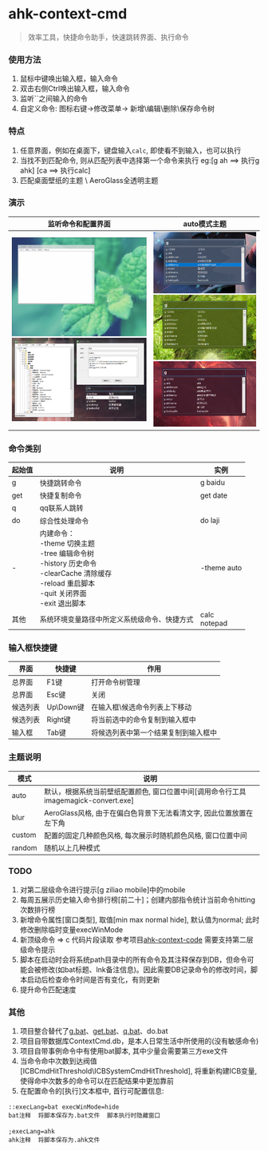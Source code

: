 # ahk-context-cmd
> 效率工具，快捷命令助手，快速跳转界面、执行命令


### 使用方法
1. 鼠标中键唤出输入框，输入命令
2. 双击右侧Ctrl唤出输入框，输入命令
3. 监听``之间输入的命令
4. 自定义命令: 图标右键->修改菜单-> 新增\编辑\删除\保存命令树


### 特点
1. 任意界面，例如在桌面下，键盘输入`calc`, 即使看不到输入，也可以执行
2. 当找不到匹配命令, 则从匹配列表中选择第一个命令来执行 eg:[g ah ==> 执行g ahk] [ca ==> 执行calc]
3. 匹配桌面壁纸的主题 \ AeroGlass全透明主题



### 演示
|监听命令和配置界面|auto模式主题|
|-|-|
|<img src="https://github.com/bjc5233/ahk-context-cmd/raw/master/resources/demo.gif"/><br><img src="https://github.com/bjc5233/ahk-context-cmd/raw/master/resources/demo.png"/>|<img src="https://github.com/bjc5233/ahk-context-cmd/raw/master/resources/demo2.png"/><br><img src="https://github.com/bjc5233/ahk-context-cmd/raw/master/resources/demo3.png"/><br><img src="https://github.com/bjc5233/ahk-context-cmd/raw/master/resources/demo4.png"/>|



### 命令类别
|起始值|说明|实例|
|-|-|-|
|g|快捷跳转命令|g baidu|
|get|快捷复制命令|get date|
|q|qq联系人跳转||
|do|综合性处理命令|do laji|
|-|内建命令：<br>-theme 切换主题<br>-tree 编辑命令树<br>-history 历史命令<br>-clearCache 清除缓存<br>-reload 重启脚本<br>-quit 关闭界面<br>-exit 退出脚本|-theme auto|
|其他|系统环境变量路径中所定义系统级命令、快捷方式|calc<br>notepad|


### 输入框快捷键
|界面|快捷键|作用|
|-|-|-|
|总界面|F1键|打开命令树管理|
|总界面|Esc键|关闭|
|候选列表|Up\Down键|在输入框\候选命令列表上下移动|
|候选列表|Right键|将当前选中的命令复制到输入框中|
|输入框|Tab键|将候选列表中第一个结果复制到输入框中|



### 主题说明
|模式|说明|
|-|-|
|auto|默认，根据系统当前壁纸配置颜色, 窗口位置中间[调用命令行工具imagemagick-convert.exe]|
|blur|AeroGlass风格, 由于在偏白色背景下无法看清文字, 因此位置放置在左下角|
|custom|配置的固定几种颜色风格, 每次展示时随机颜色风格, 窗口位置中间|
|random|随机以上几种模式|


### TODO
1. 对第二层级命令进行提示[g ziliao mobile]中的mobile
2. 每周五展示历史输入命令排行榜[前二十]；创建内部指令统计当前命令hitting次数排行榜
3. 新增命令属性[窗口类型], 取值[min max normal hide], 默认值为normal; 此时修改删除临时变量execWinMode
4. 新顶级命令 => c 代码片段读取    参考项目[ahk-context-code](https://github.com/bjc5233/ahk-context-code)      需要支持第二层级命令提示
5. 脚本在启动时会将系统path目录中的所有命令及其注释保存到DB，但命令可能会被修改(如bat标题、lnk备注信息)。因此需要DB记录命令的修改时间，脚本启动后检查命令时间是否有变化，有则更新
6. 提升命令匹配速度



### 其他
1. 项目整合替代了[g.bat](https://github.com/bjc5233/batch-shortcut-go)、[get.bat](https://github.com/bjc5233/batch-shortcut-get)、[q.bat](https://github.com/bjc5233/batch-shortcut-qq)、do.bat
2. 项目自带数据库ContextCmd.db，是本人日常生活中所使用的(没有敏感命令)
3. 项目自带事例命令中有使用bat脚本, 其中少量会需要第三方exe文件
4. 当命令命中次数到达阀值[ICBCmdHitThreshold\ICBSystemCmdHitThreshold], 将重新构建ICB变量, 使得命中次数多的命令可以在匹配结果中更加靠前
5. 在配置命令的[执行]文本框中, 首行可配置信息:
``` 
::execLang=bat execWinMode=hide
bat注释  将脚本保存为.bat文件  脚本执行时隐藏窗口

;execLang=ahk
ahk注释  将脚本保存为.ahk文件
```